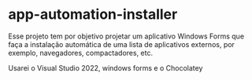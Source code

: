 # app-automation-installer


Esse projeto tem por objetivo projetar um aplicativo Windows Forms que faça a instalação automática de uma lista de aplicativos externos, por exemplo, navegadores, compactadores, etc.

Usarei o Visual Studio 2022, windows forms e o Chocolatey
